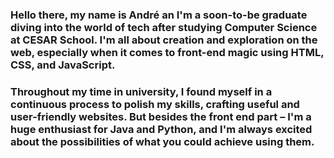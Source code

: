 ### Hello there, my name is André an I'm a soon-to-be graduate diving into the world of tech after studying Computer Science at CESAR School. I'm all about creation and exploration on the web, especially when it comes to front-end magic using HTML, CSS, and JavaScript.

###  Throughout my time in university, I found myself in a continuous process to polish my skills, crafting useful and user-friendly websites. But besides the front end part – I'm a huge enthusiast for Java and Python, and I'm always excited about the possibilities of what you could achieve using them.

<!--
**andrecarvalhozn/andrecarvalhozn** is a ✨ _special_ ✨ repository because its `README.md` (this file) appears on your GitHub profile.

Here are some ideas to get you started:

- 🔭 I’m currently working on ...
- 🌱 I’m currently learning ...
- 👯 I’m looking to collaborate on ...
- 🤔 I’m looking for help with ...
- 💬 Ask me about ...
- 📫 How to reach me: ...
- 😄 Pronouns: ...
- ⚡ Fun fact: ...
-->
